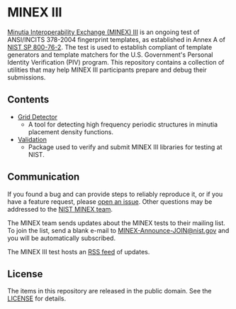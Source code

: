 MINEX III
=========

[Minutia Interoperability Exchange (MINEX) III](
https://www.nist.gov/itl/iad/image-group/minutiae-interoperability-exchange-minex-iii)
is an ongoing test of ANSI/INCITS 378-2004 fingerprint templates, as established
in Annex A of [NIST SP 800-76-2](http://dx.doi.org/10.6028/NIST.SP.800-76-2).
The test is used to establish compliant of template generators and template
matchers for the U.S. Government's Personal Identity Verification (PIV)
program. This repository contains a collection of utilities that may help MINEX
III participants prepare and debug their submissions.

Contents
--------

 * [Grid Detector](
   https://github.com/usnistgov/minex/tree/master/minexiii/grid_detector)
 	* A tool for detecting high frequency periodic structures in minutia
 	  placement density functions.
 * [Validation](
   https://github.com/usnistgov/minex/tree/master/minexiii/validation)
 	* Package used to verify and submit MINEX III libraries for testing
 	  at NIST.

Communication
-------------

If you found a bug and can provide steps to reliably reproduce it, or if you
have a feature request, please
[open an issue](https://github.com/usnistgov/minex/issues). Other
questions may be addressed to the [NIST MINEX team](mailto:minex@nist.gov).

The MINEX team sends updates about the MINEX tests to their mailing list. To
join the list, send a blank e-mail to [MINEX-Announce-JOIN@nist.gov](
mailto:MINEX-Announce-JOIN@nist.gov) and you will be automatically subscribed.

The MINEX III test hosts an [RSS feed](
http://nigos.nist.gov:8080/evaluations/minexiii/rss.xml) of updates.

License
-------

The items in this repository are released in the public domain. See the
[LICENSE](https://github.com/usnistgov/minex/blob/master/LICENSE.md)
for details.
